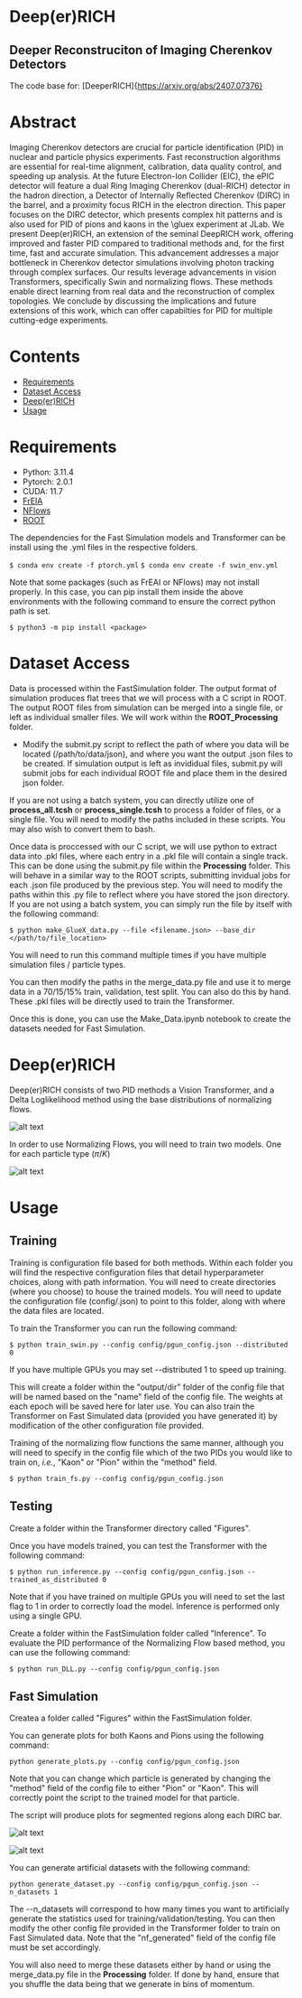 # Deep(er)RICH

## Deeper Reconstruciton of Imaging Cherenkov Detectors


The code base for: [DeeperRICH]{https://arxiv.org/abs/2407.07376}


# Abstract 
Imaging Cherenkov detectors are crucial for particle identification (PID) in nuclear and particle physics experiments. Fast reconstruction algorithms are essential for real-time alignment, calibration, data quality control, and speeding up analysis. At the future Electron-Ion Collider (EIC), the ePIC detector will feature a dual Ring Imaging Cherenkov (dual-RICH) detector in the hadron direction, a Detector of Internally Reflected Cherenkov (DIRC) in the barrel, and a proximity focus RICH in the electron direction. This paper focuses on the DIRC detector, which presents complex hit patterns and is also used for PID of pions and kaons in the \gluex experiment at JLab. We present Deep(er)RICH, an extension of the seminal DeepRICH work, offering improved and faster PID compared to traditional methods and, for the first time, fast and accurate simulation. This advancement addresses a major bottleneck in Cherenkov detector simulations involving photon tracking through complex surfaces.
Our results leverage advancements in vision Transformers, specifically Swin and normalizing flows. These methods enable direct learning from real data and the reconstruction of complex topologies.
We conclude by discussing the implications and future extensions of this work, which can offer capabilties for PID for multiple cutting-edge experiments. 

# Contents
- [Requirements](#Section-1)
- [Dataset Access](#Section-2)
- [Deep(er)RICH](#Section-3)
- [Usage](#Section-4)
    

# Requirements

- Python:     3.11.4
- Pytorch:    2.0.1
- CUDA:       11.7
- [FrEIA](https://github.com/vislearn/FrEIA)
- [NFlows](https://github.com/bayesiains/nflows)
- [ROOT](https://root.cern/install/)

The dependencies for the Fast Simulation models and Transformer can be install using the .yml files in the respective folders.

`$ conda env create -f ptorch.yml`
`$ conda env create -f swin_env.yml`

Note that some packages (such as FrEAI or NFlows) may not install properly. In this case, you can pip install them inside the above environments with the following command to ensure the correct python path is set.

`$ python3 -m pip install <package>`

# Dataset Access

Data is processed within the FastSimulation folder. The output format of simulation produces flat trees that we will process with a C script in ROOT. The output ROOT files from simulation can be merged into a single file, or left as individual smaller files. We will work within the **ROOT_Processing** folder.

- Modify the submit.py script to reflect the path of where you data will be located (/path/to/data/json), and where you want the output .json files to be created. If simulation output is left as invididual files, submit.py will submit jobs for each individual ROOT file and place them in the desired json folder.
 
If you are not using a batch system, you can directly utilize one of **process_all.tcsh** or **process_single.tcsh** to process a folder of files, or a single file. You will need to modify the paths included in these scripts. You may also wish to convert them to bash.

Once data is proccessed with our C script, we will use python to extract data into .pkl files, where each entry in a .pkl file will contain a single track. This can be done using the submit.py file within the **Processing** folder. This will behave in a similar way to the ROOT scripts, submitting invidual jobs for each .json file produced by the previous step. You will need to modify the paths within this .py file to reflect where you have stored the json directory. If you are not using a batch system, you can simply run the file by itself with the following command:

`$ python make_GlueX_data.py --file <filename.json> --base_dir </path/to/file_location>`

You will need to run this command multiple times if you have multiple simulation files / particle types.

You can then modify the paths in the merge_data.py file and use it to merge data in a 70/15/15% train, validation, test split. You can also do this by hand. These .pkl files will be directly used to train the Transformer.

Once this is done, you can use the Make_Data.ipynb notebook to create the datasets needed for Fast Simulation.

# Deep(er)RICH

Deep(er)RICH consists of two PID methods a Vision Transformer, and a Delta Loglikelihood method using the base distributions of normalizing flows. 

![alt text](Figures/Transformer_Architecture.png)

In order to use Normalizing Flows, you will need to train two models. One for each particle type ($\pi / K$)

![alt text](Figures/DLL_FlowChart.png)

# Usage 

## Training 

Training is configuration file based for both methods. Within each folder you will find the respective configuration files that detail hyperparameter choices, along with path information. You will need to create directories (where you choose) to house the trained models. You will need to update the configuration file (config/<file>.json) to point to this folder, along with where the data files are located.
    
To train the Transformer you can run the following command:
    
`$ python train_swin.py --config config/pgun_config.json --distributed 0`

If you have multiple GPUs you may set --distributed 1 to speed up training. 

This will create a folder within the "output/dir" folder of the config file that will be named based on the "name" field of the config file. The weights at each epoch will be saved here for later use. You can also train the Transformer on Fast Simulated data (provided you have generated it) by modification of the other configuration file provided.

Training of the normalizing flow functions the same manner, although you will need to specify in the config file which of the two PIDs you would like to train on, *i.e.*, "Kaon" or "Pion" within the "method" field.

`$ python train_fs.py --config config/pgun_config.json`
    

## Testing

Create a folder within the Transformer directory called "Figures".
    
Once you have models trained, you can test the Transformer with the following command:
    
`$ python run_inference.py --config config/pgun_config.json --trained_as_distributed 0`

Note that if you have trained on multiple GPUs you will need to set the last flag to 1 in order to correctly load the model. Inference is performed only using a single GPU.

Create a folder within the FastSimulation folder called "Inference".
To evaluate the PID performance of the Normalizing Flow based method, you can use the following command:

`$ python run_DLL.py --config config/pgun_config.json`

## Fast Simulation
    
Createa a folder called "Figures" within the FastSimulation folder.
    
You can generate plots for both Kaons and Pions using the following command:
    
`python generate_plots.py --config config/pgun_config.json`
    
Note that you can change which particle is generated by changing the "method" field of the config file to either "Pion" or "Kaon". This will correctly point the script to the trained model for that particle.
    
The script will produce plots for segmented regions along each DIRC bar.
    
![alt text](Figures/Kaons_BarID10_x(0,10).png)
    
![alt text](Figures/Pions_BarID31_x(0,10).png)

You can generate artificial datasets with the following command:

`python generate_dataset.py --config config/pgun_config.json --n_datasets 1`

The --n_datasets will correspond to how many times you want to artificially generate the statistics used for training/validation/testing. You can then modify the other config file provided in the Transformer folder to train on Fast Simulated data. Note that the "nf_generated" field of the config file must be set accordingly.

You will also need to merge these datasets either by hand or using the merge_data.py file in the **Processing** folder. If done by hand, ensure that you shuffle the data being that we generate in bins of momentum.
